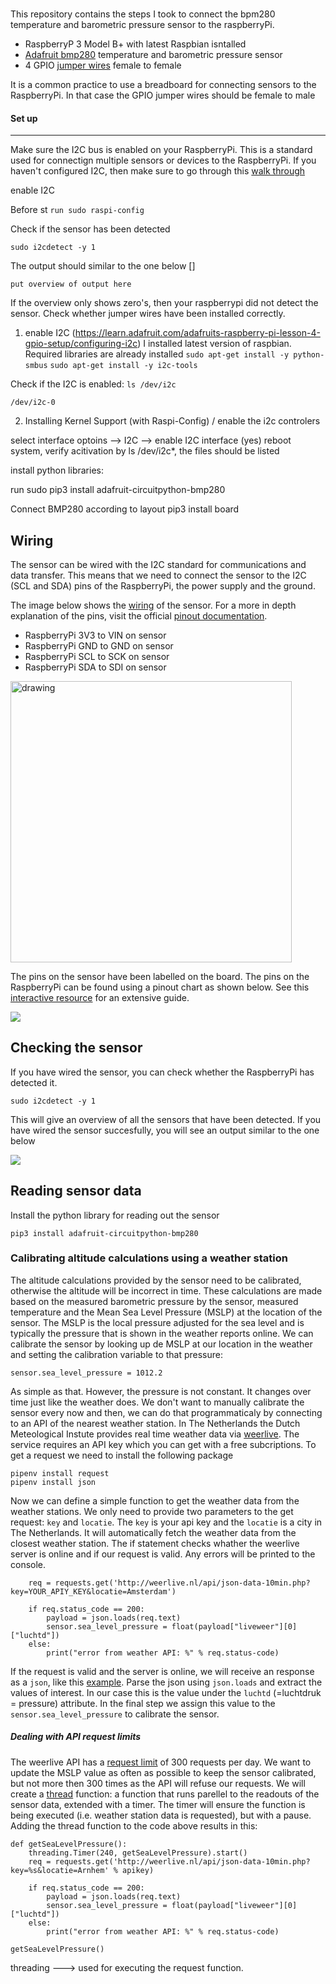 ### 
This repository contains the steps I took to connect the bpm280 temperature and barometric pressure sensor to the raspberryPi.  

- RaspberryP 3 Model B+ with latest Raspbian isntalled
- [Adafruit bmp280](https://www.adafruit.com/product/2651) temperature and barometric pressure sensor
- 4 GPIO [jumper wires](https://www.kiwi-electronics.nl/jumperwires-10-stuks-15-cm-femafe-female?search=gpio%20kabels&description=true) female to female

It is a common practice to use a breadboard for connecting sensors to the RaspberryPi. In that case the GPIO jumper wires should be female to male
  

#### Set up 
-----------
Make sure the I2C bus is enabled on your RaspberryPi. This is a standard used for connectign multiple sensors or devices to the RaspberryPi. If you haven't configured I2C, then make sure to go through this [walk through](https://learn.adafruit.com/adafruits-raspberry-pi-lesson-4-gpio-setup/configuring-i2c)

enable I2C

Before st
`run sudo raspi-config` 


Check if the sensor has been detected

`sudo i2cdetect -y 1` 

The output should similar to the one below
[]

`put overview of output here`

If the overview only shows zero's, then your raspberrypi did not detect the sensor. Check whether jumper wires have been installed correctly. 


1. enable I2C (https://learn.adafruit.com/adafruits-raspberry-pi-lesson-4-gpio-setup/configuring-i2c)
I installed latest version of raspbian. Required libraries are already installed
`sudo apt-get install -y python-smbus`
`sudo apt-get install -y i2c-tools`

Check if the I2C is enabled: 
`ls /dev/i2c` 

`/dev/i2c-0`

2. Installing Kernel Support (with Raspi-Config) / enable the i2c controlers


select interface optoins --> I2C --> enable I2C interface (yes) reboot system, verify acitivation by ls /dev/i2c*, the files should be listed


install python libraries:

run sudo pip3 install adafruit-circuitpython-bmp280

 Connect BMP280 according to layout
 pip3 install board

## Wiring
The sensor can be wired with the I2C standard for communications and data transfer. This means that we need to connect the sensor to the I2C (SCL and SDA) pins of the RaspberryPi, the power supply and the ground. 

The image below shows the [wiring](https://learn.adafruit.com/adafruit-bmp280-barometric-pressure-plus-temperature-sensor-breakout/circuitpython-test) of the sensor. For a more in depth explanation of the pins, visit the official [pinout documentation](https://learn.adafruit.com/adafruit-bmp280-barometric-pressure-plus-temperature-sensor-breakout/pinouts).

- RaspberryPi 3V3 to VIN on sensor
- RaspberryPi GND to GND on sensor
- RaspberryPi SCL to SCK on sensor
- RaspberryPi SDA to SDI on sensor

<img src="https://cdn-learn.adafruit.com/assets/assets/000/058/619/original/adafruit_products_raspi_bmp280_i2c_bb.png?1533324749" alt="drawing" width="450"/>

The pins on the sensor have been labelled on the board. The pins on the RaspberryPi can be found using a pinout chart as shown below. See this [interactive resource](https://pinout.xyz/) for an extensive guide. 

<img src="https://www.raspberrypi.org/documentation/usage/gpio/images/GPIO-Pinout-Diagram-2.png">


## Checking the sensor
If you have wired the sensor, you can check whether the RaspberryPi has detected it. 

`sudo i2cdetect -y 1` 

This will give an overview of all the sensors that have been detected. If you have wired the sensor succesfully, you will see an output similar to the one below

<img src="https://github.com/codehub-rony/raspberrypi_bmp280/blob/master/images/i2c_detect.PNG">



## Reading sensor data

Install the python library for reading out the sensor

`pip3 install adafruit-circuitpython-bmp280` 



### Calibrating altitude calculations using a weather station
The altitude calculations provided by the sensor need to be calibrated, otherwise the altitude will be incorrect in time. These calculations are made based on the measured barometric pressure by the sensor, measured temperature and the Mean Sea Level Pressure (MSLP) at the location of the sensor. The MSLP is the local pressure adjusted for the sea level and is typically the pressure that is shown in the weather reports online. We can calibrate the sensor by looking up de MSLP at our location in the weather and setting the calibration variable to that pressure:

`sensor.sea_level_pressure = 1012.2` 

As simple as that. However, the pressure is not constant. It changes over time just like the weather does. We don't want to manually calibrate the sensor every now and then, we can do that programmaticaly by connecting to an API of the nearest weather station. In The Netherlands the Dutch Meteological Instute provides real time weather data via  [weerlive](http://weerlive.nl). The service requires an API key which you can get with a free subcriptions. To get a request we need to install the following package

```
pipenv install request 
pipenv install json
``` 

Now we can define a simple function to get the weather data from the weather stations. We only need to provide two parameters to the get request: `key` and `locatie`. The `key` is your api key and the `locatie` is a city in The Netherlands. It will automatically fetch the weather data from the closest weather station. The if statement checks whather the weerlive server is online and if our request is valid. Any errors will be printed to the console. 

```
    req = requests.get('http://weerlive.nl/api/json-data-10min.php?key=YOUR_APIY_KEY&locatie=Amsterdam')

    if req.status_code == 200:
        payload = json.loads(req.text)
        sensor.sea_level_pressure = float(payload["liveweer"][0]["luchtd"])
    else:
        print("error from weather API: %" % req.status-code)
```

If the request is valid and the server is online, we will receive an response as a `json`, like this [example](http://weerlive.nl/api/json-data-10min.php?key=demo&locatie=Amsterdam). Parse the json using `json.loads` and extract the values of interest. In our case this is the value under the `luchtd` (=luchtdruk = pressure) attribute. In the final step we assign this value to the `sensor.sea_level_pressure` to calibrate the sensor. 


##### Dealing with API request limits
The weerlive API has a [request limit](http://weerlive.nl/delen.php) of 300 requests per day. We want to update the MSLP value as often as possible to keep the sensor calibrated, but not more then 300 times as the API will refuse our requests. We will create a [thread](https://realpython.com/intro-to-python-threading/#what-is-a-thread) function: a function that runs parellel to the readouts of the sensor data, extended with a timer. The timer will ensure the function is being executed (i.e. weather station data is requested), but with a pause. Adding the thread function to the code above results in this:

```
def getSeaLevelPressure():
    threading.Timer(240, getSeaLevelPressure).start()
    req = requests.get('http://weerlive.nl/api/json-data-10min.php?key=%s&locatie=Arnhem' % apikey)

    if req.status_code == 200:
        payload = json.loads(req.text)
        sensor.sea_level_pressure = float(payload["liveweer"][0]["luchtd"])
    else:
        print("error from weather API: %" % req.status-code)
  
getSeaLevelPressure()
```





threading ---> used for executing the request function. 


